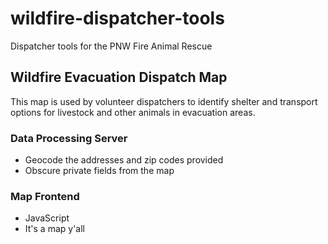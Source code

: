 # wildfire-dispatcher-tools
Dispatcher tools for the PNW Fire Animal Rescue

## Wildfire Evacuation Dispatch Map

This map is used by volunteer dispatchers to identify shelter and transport options for livestock and other animals in evacuation areas.

### Data Processing Server

- Geocode the addresses and zip codes provided
- Obscure private fields from the map

### Map Frontend

- JavaScript
- It's a map y'all
